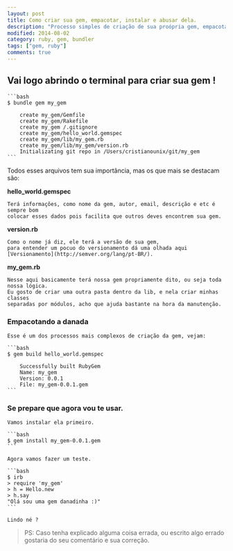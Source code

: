 ```yaml
---
layout: post
title: Como criar sua gem, empacotar, instalar e abusar dela.
description: "Processo simples de criação de sua proópria gem, empacotar, instalar em seus projetos"
modified: 2014-08-02
category: ruby, gem, bundler
tags: ["gem, ruby"]
comments: true
---
```


## Vai logo abrindo o terminal para criar sua gem ! 


	```bash
	$ bundle gem my_gem
 
		create my_gem/Gemfile
		create my_gem/Rakefile
		create my_gem /.gitignore
		create my_gem/hello_world.gemspec
		create my_gem/lib/my_gem.rb
		create my_gem/lib/my_gem/version.rb
		Initializating git repo in /Users/cristianounix/git/my_gem
	```

Todos esses arquivos tem sua importância, mas os que mais se destacam são:

**hello_world.gemspec** 
	
	Terá informações, como nome da gem, autor, email, descrição e etc é sempre bom 
	colocar esses dados pois facilita que outros deves encontrem sua gem.
	
**version.rb** 

	Como o nome já diz, ele terá a versão de sua gem, 
	para entender um pocuo do versionamento dá uma olhada aqui 
	[Versionamento](http://semver.org/lang/pt-BR/).

**my_gem.rb** 

	Nesse aqui basicamente terá nossa gem propriamente dito, ou seja toda nossa lógica. 
	Eu gosto de criar uma outra pasta dentro da lib, e nela criar minhas classes 
	separadas por módulos, acho que ajuda bastante na hora da manutenção.


### Empacotando a danada
	
	Esse é um dos processos mais complexos de criação da gem, vejam:

	```bash
	$ gem build hello_world.gemspec

		Successfully built RubyGem
		Name: my_gem
		Version: 0.0.1
		File: my_gem-0.0.1.gem
	```


### Se prepare que agora vou te usar.
	
	Vamos instalar ela primeiro.

	```bash
	$ gem install my_gem-0.0.1.gem
	```

	Agora vamos fazer um teste.

	```bash
	$ irb
	> require 'my_gem'
	> h = Hello.new
	> h.say
	"Olá sou uma gem danadinha :)"
	```

	Lindo né ?



> PS: Caso tenha explicado alguma coisa errada, ou escrito algo errado gostaria do seu comentário e sua correção.
